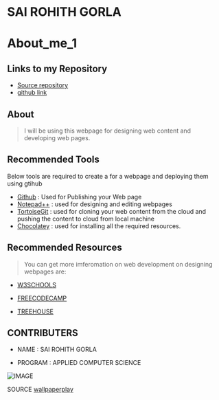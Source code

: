# SAI ROHITH GORLA

# About_me_1

## Links to my Repository
- [Source repository](https://saigorla.github.io/about-me/)
- [github link](https://github.com/SaiGorla/about-me)

## About

> I will be using this webpage for designing web content and developing web pages.

## Recommended Tools

Below tools are required to create a for a webpage and deploying them using gtihub

- [Github](https://github.com/) : Used for Publishing your Web page
- [Notepad++](https://notepad-plus-plus.org/) : used for designing and editing webpages 
- [TortoiseGit](https://tortoisegit.org/) : used for cloning your web content from the cloud and pushing the content to cloud from local machine
- [Chocolatey](https://chocolatey.org/) : used for installing all the required resources.

## Recommended Resources 

>You can get more imferomation on web development on designing webpages are:

- [W3SCHOOLS](https://www.w3schools.com/)


- [FREECODECAMP](https://www.freecodecamp.org/)


- [TREEHOUSE](https://teamtreehouse.com/)

## CONTRIBUTERS 

+ NAME : SAI ROHITH GORLA 

+ PROGRAM : APPLIED COMPUTER SCIENCE

![IMAGE](https://wallpaperplay.com/walls/full/6/e/f/164611.jpg) 

SOURCE [wallpaperplay](https://www.google.com/url?sa=i&url=https%3A%2F%2Fwallpaperplay.com%2Fboard%2Fweb-developer-wallpapers&psig=AOvVaw3Ew9lImmmsqhPbeNDMng5a&ust=1580580466185000&source=images&cd=vfe&ved=0CAMQjB1qFwoTCLD84pu3rucCFQAAAAAdAAAAABAD)

